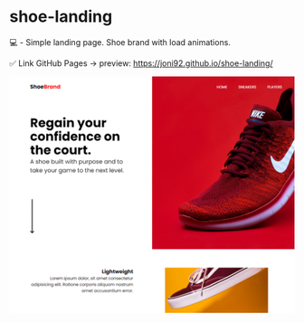# shoe-landing
💻 - Simple landing page. Shoe brand with load animations. 

✅ Link GitHub Pages -> preview: https://joni92.github.io/shoe-landing/

![preview.png](https://github.com/Joni92/shoe-landing/blob/main/preview01.png)
